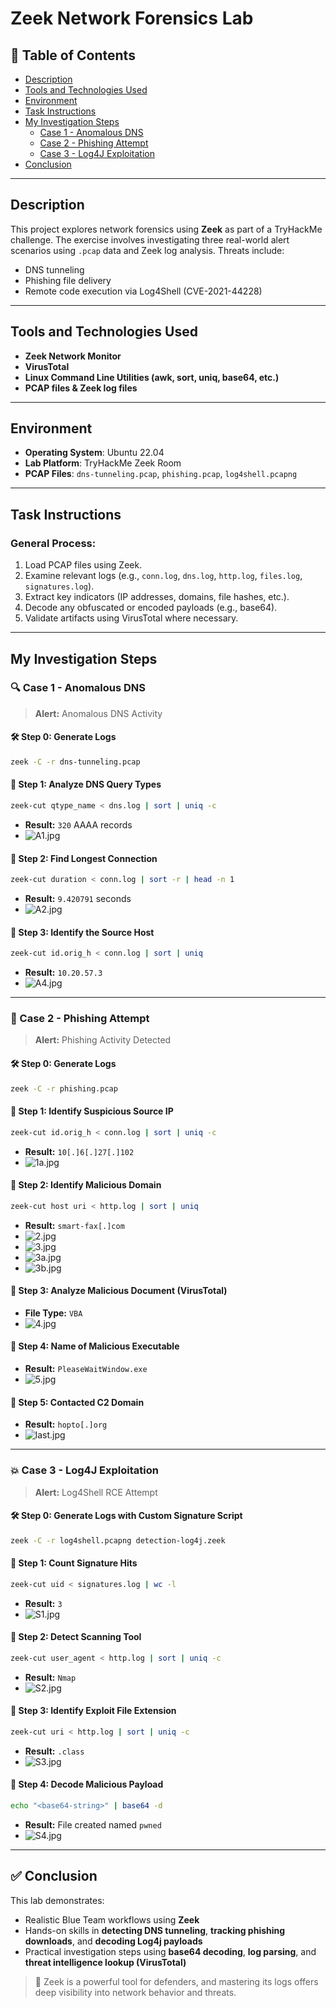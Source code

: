 # **Zeek Network Forensics Lab**

## 💑 **Table of Contents**
- [Description](#description)
- [Tools and Technologies Used](#tools-and-technologies-used)
- [Environment](#environment)
- [Task Instructions](#task-instructions)
- [My Investigation Steps](#my-investigation-steps)
  - [Case 1 - Anomalous DNS](#case-1---anomalous-dns)
  - [Case 2 - Phishing Attempt](#case-2---phishing-attempt)
  - [Case 3 - Log4J Exploitation](#case-3---log4j-exploitation)
- [Conclusion](#conclusion)

---

## **Description**
This project explores network forensics using **Zeek** as part of a TryHackMe challenge. The exercise involves investigating three real-world alert scenarios using `.pcap` data and Zeek log analysis. Threats include:
- DNS tunneling
- Phishing file delivery
- Remote code execution via Log4Shell (CVE-2021-44228)

---

## **Tools and Technologies Used**
- **Zeek Network Monitor**
- **VirusTotal**
- **Linux Command Line Utilities (awk, sort, uniq, base64, etc.)**
- **PCAP files & Zeek log files**

---

## **Environment**
- **Operating System**: Ubuntu 22.04
- **Lab Platform**: TryHackMe Zeek Room
- **PCAP Files**: `dns-tunneling.pcap`, `phishing.pcap`, `log4shell.pcapng`

---

## **Task Instructions**

### General Process:
1. Load PCAP files using Zeek.
2. Examine relevant logs (e.g., `conn.log`, `dns.log`, `http.log`, `files.log`, `signatures.log`).
3. Extract key indicators (IP addresses, domains, file hashes, etc.).
4. Decode any obfuscated or encoded payloads (e.g., base64).
5. Validate artifacts using VirusTotal where necessary.

---

## **My Investigation Steps**

### 🔍 Case 1 - Anomalous DNS
> **Alert:** Anomalous DNS Activity

#### 🛠 Step 0: Generate Logs
```bash
zeek -C -r dns-tunneling.pcap
```

#### 🔹 Step 1: Analyze DNS Query Types
```bash
zeek-cut qtype_name < dns.log | sort | uniq -c
```
- **Result:** `320` AAAA records  
- ![A1.jpg](images/A1.jpg)

#### 🔹 Step 2: Find Longest Connection
```bash
zeek-cut duration < conn.log | sort -r | head -n 1
```
- **Result:** `9.420791` seconds  
- ![A2.jpg](images/A2.jpg)

#### 🔹 Step 3: Identify the Source Host
```bash
zeek-cut id.orig_h < conn.log | sort | uniq
```
- **Result:** `10.20.57.3`  
- ![A4.jpg](images/A4.jpg)

---

### 🧪 Case 2 - Phishing Attempt
> **Alert:** Phishing Activity Detected

#### 🛠 Step 0: Generate Logs
```bash
zeek -C -r phishing.pcap
```

#### 🔹 Step 1: Identify Suspicious Source IP
```bash
zeek-cut id.orig_h < conn.log | sort | uniq -c
```
- **Result:** `10[.]6[.]27[.]102`  
- ![1a.jpg](images/1a.jpg)

#### 🔹 Step 2: Identify Malicious Domain
```bash
zeek-cut host uri < http.log | sort | uniq
```
- **Result:** `smart-fax[.]com`  
- ![2.jpg](images/2.jpg)
- ![3.jpg](images/3.jpg)
- ![3a.jpg](images/3a.jpg)
- ![3b.jpg](images/3b.jpg)

#### 🔹 Step 3: Analyze Malicious Document (VirusTotal)
- **File Type:** `VBA`
- ![4.jpg](images/4.jpg)

#### 🔹 Step 4: Name of Malicious Executable
- **Result:** `PleaseWaitWindow.exe`
- ![5.jpg](images/5.jpg)

#### 🔹 Step 5: Contacted C2 Domain
- **Result:** `hopto[.]org`
- ![last.jpg](images/last.jpg)

---

### 💥 Case 3 - Log4J Exploitation
> **Alert:** Log4Shell RCE Attempt

#### 🛠 Step 0: Generate Logs with Custom Signature Script
```bash
zeek -C -r log4shell.pcapng detection-log4j.zeek
```

#### 🔹 Step 1: Count Signature Hits
```bash
zeek-cut uid < signatures.log | wc -l
```
- **Result:** `3`
- ![S1.jpg](images/S1.jpg)

#### 🔹 Step 2: Detect Scanning Tool
```bash
zeek-cut user_agent < http.log | sort | uniq -c
```
- **Result:** `Nmap`
- ![S2.jpg](images/S2.jpg)

#### 🔹 Step 3: Identify Exploit File Extension
```bash
zeek-cut uri < http.log | sort | uniq -c
```
- **Result:** `.class`
- ![S3.jpg](images/S3.jpg)

#### 🔹 Step 4: Decode Malicious Payload
```bash
echo "<base64-string>" | base64 -d
```
- **Result:** File created named `pwned`
- ![S4.jpg](images/S4.jpg)

---

## ✅ **Conclusion**

This lab demonstrates:
- Realistic Blue Team workflows using **Zeek**
- Hands-on skills in **detecting DNS tunneling**, **tracking phishing downloads**, and **decoding Log4j payloads**
- Practical investigation steps using **base64 decoding**, **log parsing**, and **threat intelligence lookup (VirusTotal)**

> 📌 Zeek is a powerful tool for defenders, and mastering its logs offers deep visibility into network behavior and threats.

